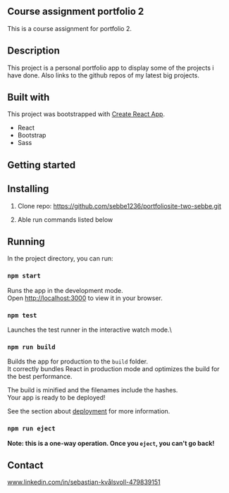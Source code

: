 ## Course assignment portfolio 2

This is a course assignment for portfolio 2.

## Description

This project is a personal portfolio app to display some of the projects i have done.
Also links to the github repos of my latest big projects.

## Built with

This project was bootstrapped with [Create React App](https://github.com/facebook/create-react-app).
- React
- Bootstrap
- Sass

## Getting started

## Installing

1. Clone repo: https://github.com/sebbe1236/portfoliosite-two-sebbe.git

2. Able run commands listed below

## Running

In the project directory, you can run:

### `npm start`

Runs the app in the development mode.\
Open [http://localhost:3000](http://localhost:3000) to view it in your browser.

### `npm test`

Launches the test runner in the interactive watch mode.\

### `npm run build`

Builds the app for production to the `build` folder.\
It correctly bundles React in production mode and optimizes the build for the best performance.

The build is minified and the filenames include the hashes.\
Your app is ready to be deployed!

See the section about [deployment](https://facebook.github.io/create-react-app/docs/deployment) for more information.

### `npm run eject`

**Note: this is a one-way operation. Once you `eject`, you can't go back!**

## Contact
www.linkedin.com/in/sebastian-kvålsvoll-479839151

